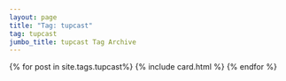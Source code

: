 ```yaml
---
layout: page
title: "Tag: tupcast"
tag: tupcast
jumbo_title: tupcast Tag Archive
---
```

<div class="row">
{% for post in site.tags.tupcast%}
{% include card.html %}
{% endfor %}
</div>